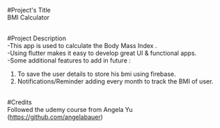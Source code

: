 #Project's Title <br>
BMI Calculator<br> <br>

#Project Description <br>
-This app is used to calculate the Body Mass Index .<br>
-Using flutter makes it easy to develop great UI & functional apps.<br>
-Some additional features to add in future :<br>
  1. To save the user details to store his bmi using firebase.<br>
  2. Notifications/Reminder adding every month to track the BMI of user.<br> <br>


#Credits<br>
Followed the udemy course from Angela Yu (https://github.com/angelabauer)<br>
